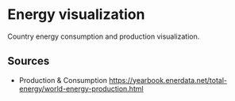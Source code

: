 # Energy visualization
Country energy consumption and production visualization.

## Sources 
 * Production & Consumption https://yearbook.enerdata.net/total-energy/world-energy-production.html
 
 